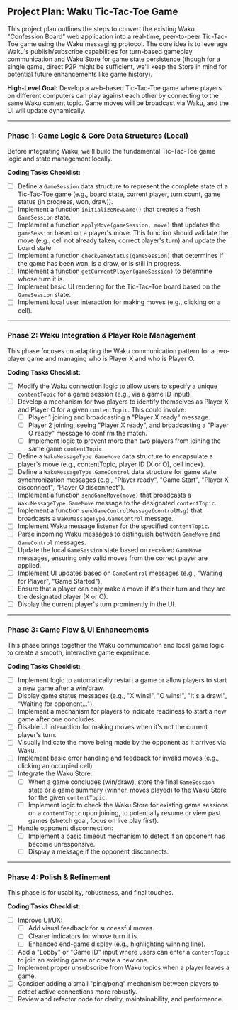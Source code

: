 ## Project Plan: Waku Tic-Tac-Toe Game

This project plan outlines the steps to convert the existing Waku "Confession Board" web application into a real-time, peer-to-peer Tic-Tac-Toe game using the Waku messaging protocol. The core idea is to leverage Waku's publish/subscribe capabilities for turn-based gameplay communication and Waku Store for game state persistence (though for a single game, direct P2P might be sufficient, we'll keep the Store in mind for potential future enhancements like game history).

**High-Level Goal:** Develop a web-based Tic-Tac-Toe game where players on different computers can play against each other by connecting to the same Waku content topic. Game moves will be broadcast via Waku, and the UI will update dynamically.

---

### Phase 1: Game Logic & Core Data Structures (Local)

Before integrating Waku, we'll build the fundamental Tic-Tac-Toe game logic and state management locally.

**Coding Tasks Checklist:**

*   [ ] Define a `GameSession` data structure to represent the complete state of a Tic-Tac-Toe game (e.g., board state, current player, turn count, game status (in progress, won, draw)).
*   [ ] Implement a function `initializeNewGame()` that creates a fresh `GameSession` state.
*   [ ] Implement a function `applyMove(gameSession, move)` that updates the `gameSession` based on a player's move. This function should validate the move (e.g., cell not already taken, correct player's turn) and update the board state.
*   [ ] Implement a function `checkGameStatus(gameSession)` that determines if the game has been won, is a draw, or is still in progress.
*   [ ] Implement a function `getCurrentPlayer(gameSession)` to determine whose turn it is.
*   [ ] Implement basic UI rendering for the Tic-Tac-Toe board based on the `GameSession` state.
*   [ ] Implement local user interaction for making moves (e.g., clicking on a cell).

---

### Phase 2: Waku Integration & Player Role Management

This phase focuses on adapting the Waku communication pattern for a two-player game and managing who is Player X and who is Player O.

**Coding Tasks Checklist:**

*   [ ] Modify the Waku connection logic to allow users to specify a unique `contentTopic` for a game session (e.g., via a game ID input).
*   [ ] Develop a mechanism for two players to identify themselves as Player X and Player O for a given `contentTopic`. This could involve:
    *   [ ] Player 1 joining and broadcasting a "Player X ready" message.
    *   [ ] Player 2 joining, seeing "Player X ready", and broadcasting a "Player O ready" message to confirm the match.
    *   [ ] Implement logic to prevent more than two players from joining the same game `contentTopic`.
*   [ ] Define a `WakuMessageType.GameMove` data structure to encapsulate a player's move (e.g., contentTopic, player ID (X or O), cell index).
*   [ ] Define a `WakuMessageType.GameControl` data structure for game state synchronization messages (e.g., "Player ready", "Game Start", "Player X disconnect", "Player O disconnect").
*   [ ] Implement a function `sendGameMove(move)` that broadcasts a `WakuMessageType.GameMove` message to the designated `contentTopic`.
*   [ ] Implement a function `sendGameControlMessage(controlMsg)` that broadcasts a `WakuMessageType.GameControl` message.
*   [ ] Implement Waku message listener for the specified `contentTopic`.
*   [ ] Parse incoming Waku messages to distinguish between `GameMove` and `GameControl` messages.
*   [ ] Update the local `GameSession` state based on received `GameMove` messages, ensuring only valid moves from the correct player are applied.
*   [ ] Implement UI updates based on `GameControl` messages (e.g., "Waiting for Player", "Game Started").
*   [ ] Ensure that a player can only make a move if it's their turn and they are the designated player (X or O).
*   [ ] Display the current player's turn prominently in the UI.

---

### Phase 3: Game Flow & UI Enhancements

This phase brings together the Waku communication and local game logic to create a smooth, interactive game experience.

**Coding Tasks Checklist:**

*   [ ] Implement logic to automatically restart a game or allow players to start a new game after a win/draw.
*   [ ] Display game status messages (e.g., "X wins!", "O wins!", "It's a draw!", "Waiting for opponent...").
*   [ ] Implement a mechanism for players to indicate readiness to start a new game after one concludes.
*   [ ] Disable UI interaction for making moves when it's not the current player's turn.
*   [ ] Visually indicate the move being made by the opponent as it arrives via Waku.
*   [ ] Implement basic error handling and feedback for invalid moves (e.g., clicking an occupied cell).
*   [ ] Integrate the Waku Store:
    *   [ ] When a game concludes (win/draw), store the final `GameSession` state or a game summary (winner, moves played) to the Waku Store for the given `contentTopic`.
    *   [ ] Implement logic to check the Waku Store for existing game sessions on a `contentTopic` upon joining, to potentially resume or view past games (stretch goal, focus on live play first).
*   [ ] Handle opponent disconnection:
    *   [ ] Implement a basic timeout mechanism to detect if an opponent has become unresponsive.
    *   [ ] Display a message if the opponent disconnects.

---

### Phase 4: Polish & Refinement

This phase is for usability, robustness, and final touches.

**Coding Tasks Checklist:**

*   [ ] Improve UI/UX:
    *   [ ] Add visual feedback for successful moves.
    *   [ ] Clearer indicators for whose turn it is.
    *   [ ] Enhanced end-game display (e.g., highlighting winning line).
*   [ ] Add a "Lobby" or "Game ID" input where users can enter a `contentTopic` to join an existing game or create a new one.
*   [ ] Implement proper unsubscribe from Waku topics when a player leaves a game.
*   [ ] Consider adding a small "ping/pong" mechanism between players to detect active connections more robustly.
*   [ ] Review and refactor code for clarity, maintainability, and performance.